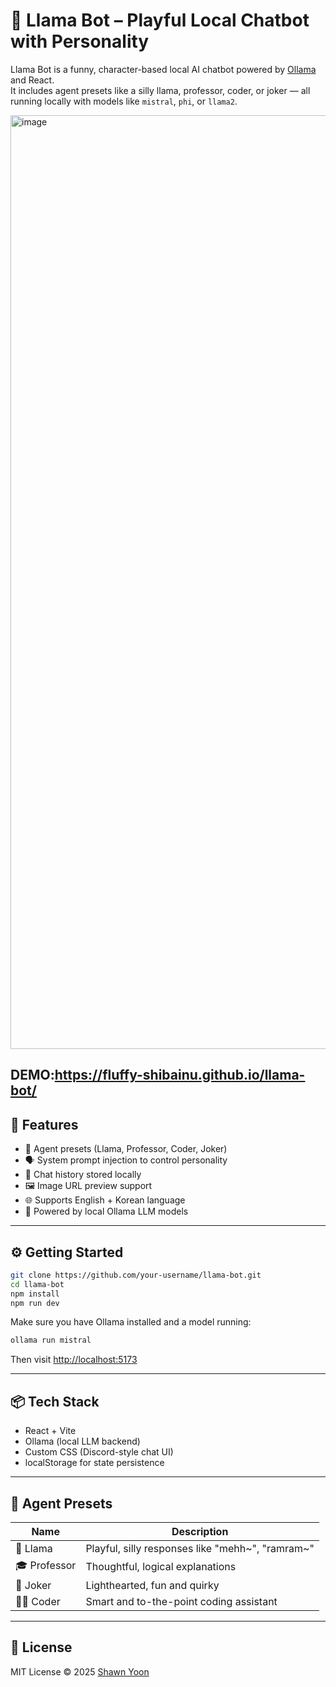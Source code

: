 # 🦙 Llama Bot – Playful Local Chatbot with Personality

Llama Bot is a funny, character-based local AI chatbot powered by [Ollama](https://ollama.com) and React.  
It includes agent presets like a silly llama, professor, coder, or joker — all running locally with models like `mistral`, `phi`, or `llama2`.

<img width="1494" alt="image" src="https://github.com/user-attachments/assets/5ebb7aae-4e12-4e2d-9937-972b1cc39220" />

DEMO:https://fluffy-shibainu.github.io/llama-bot/
---

## 🚀 Features

- 🧠 Agent presets (Llama, Professor, Coder, Joker)
- 🗣️ System prompt injection to control personality
- 🔁 Chat history stored locally
- 🖼️ Image URL preview support
- 🌐 Supports English + Korean language
- 🧪 Powered by local Ollama LLM models

---

## ⚙️ Getting Started

```bash
git clone https://github.com/your-username/llama-bot.git
cd llama-bot
npm install
npm run dev
```

Make sure you have Ollama installed and a model running:

```bash
ollama run mistral
```

Then visit [http://localhost:5173](http://localhost:5173)

---

## 📦 Tech Stack

- React + Vite
- Ollama (local LLM backend)
- Custom CSS (Discord-style chat UI)
- localStorage for state persistence

---

## 🧠 Agent Presets

| Name | Description |
|------|-------------|
| 🦙 Llama | Playful, silly responses like "mehh~", "ramram~" |
| 🎓 Professor | Thoughtful, logical explanations |
| 🤡 Joker | Lighthearted, fun and quirky |
| 👨‍💻 Coder | Smart and to-the-point coding assistant |

---

## 📄 License

MIT License © 2025 [Shawn Yoon](https://github.com/Fluffy-SHIBAINU)
